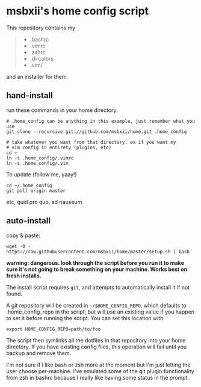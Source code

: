 msbxii's home config script
===========================

This repository contains my

> + .bashrc
> + .vimrc
> + .zshrc
> + .dircolors
> + .vim/

and an installer for them.


hand-install
------------

run these commands in your home directory.
    
	# .home_config can be anything in this example, just remember what you use
	git clone --recursive git://github.com/msbxii/home.git .home_config 

	# take whatever you want from that directory. ex if you want my 
	# vim config in entirety (plugins, etc)
	cd ~ 
	ln -s .home_config/.vimrc
	ln -s .home_config/.vim

To update (follow me, yaay!)

    cd ~/.home_config
	git pull origin master

etc, quid pro quo, ad nauseum

auto-install
------------

copy & paste:

    wget -O - https://raw.githubusercontent.com/msbxii/home/master/setup.sh | bash

__warning: dangerous.  look through the script before you run it to make sure it's not 
    going to break something on your machine.  Works best on fresh installs.__

The install script requires `git`, and attempts to automatically install it if not found.

A git repository will be created in `~/$HOME_CONFIG_REPO`, which defaults to .home_config_repo
in the script, but will use an existing value if you happen to set it before running the script.
You can set this location with

	export HOME_CONFIG_REPO=path/to/foo

The script then symlinks all the dotfiles in that repository into your home
directory. If you have existing config files, this operation will fail until
you backup and remove them.


I'm not sure if I like bash or zsh more at the moment but I'm just letting the user
choose per-machine.  I've emulated some of the git plugin functionality from zsh 
in bashrc because I really like having some status in the prompt.



